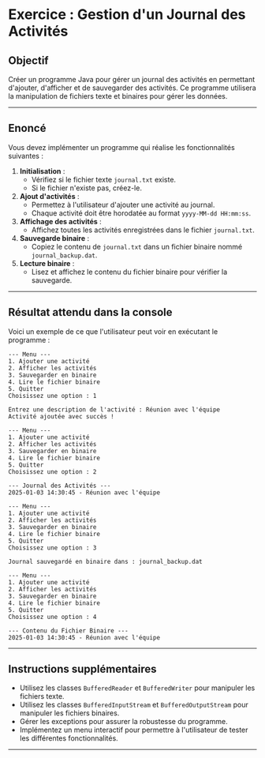 # Exercice : Gestion d'un Journal des Activités

## Objectif
Créer un programme Java pour gérer un journal des activités en permettant d'ajouter, d'afficher et de sauvegarder des activités. Ce programme utilisera la manipulation de fichiers texte et binaires pour gérer les données.

---

## Enoncé
Vous devez implémenter un programme qui réalise les fonctionnalités suivantes :
1. **Initialisation** :
   - Vérifiez si le fichier texte `journal.txt` existe.
   - Si le fichier n'existe pas, créez-le.
2. **Ajout d'activités** :
   - Permettez à l'utilisateur d'ajouter une activité au journal.
   - Chaque activité doit être horodatée au format `yyyy-MM-dd HH:mm:ss`.
3. **Affichage des activités** :
   - Affichez toutes les activités enregistrées dans le fichier `journal.txt`.
4. **Sauvegarde binaire** :
   - Copiez le contenu de `journal.txt` dans un fichier binaire nommé `journal_backup.dat`.
5. **Lecture binaire** :
   - Lisez et affichez le contenu du fichier binaire pour vérifier la sauvegarde.

---

## Résultat attendu dans la console
Voici un exemple de ce que l'utilisateur peut voir en exécutant le programme :

```plaintext
--- Menu ---
1. Ajouter une activité
2. Afficher les activités
3. Sauvegarder en binaire
4. Lire le fichier binaire
5. Quitter
Choisissez une option : 1

Entrez une description de l'activité : Réunion avec l'équipe
Activité ajoutée avec succès !

--- Menu ---
1. Ajouter une activité
2. Afficher les activités
3. Sauvegarder en binaire
4. Lire le fichier binaire
5. Quitter
Choisissez une option : 2

--- Journal des Activités ---
2025-01-03 14:30:45 - Réunion avec l'équipe

--- Menu ---
1. Ajouter une activité
2. Afficher les activités
3. Sauvegarder en binaire
4. Lire le fichier binaire
5. Quitter
Choisissez une option : 3

Journal sauvegardé en binaire dans : journal_backup.dat

--- Menu ---
1. Ajouter une activité
2. Afficher les activités
3. Sauvegarder en binaire
4. Lire le fichier binaire
5. Quitter
Choisissez une option : 4

--- Contenu du Fichier Binaire ---
2025-01-03 14:30:45 - Réunion avec l'équipe
```

---

## Instructions supplémentaires
- Utilisez les classes `BufferedReader` et `BufferedWriter` pour manipuler les fichiers texte.
- Utilisez les classes `BufferedInputStream` et `BufferedOutputStream` pour manipuler les fichiers binaires.
- Gérer les exceptions pour assurer la robustesse du programme.
- Implémentez un menu interactif pour permettre à l'utilisateur de tester les différentes fonctionnalités.

---
